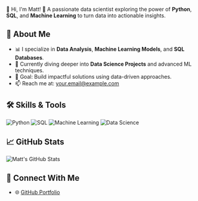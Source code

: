 👋 Hi, I'm Matt!
🌟 A passionate data scientist exploring the power of **Python**, **SQL**, and **Machine Learning** to turn data into actionable insights.
## 🚀 About Me
- 📊 I specialize in **Data Analysis**, **Machine Learning Models**, and **SQL Databases**.
- 🌱 Currently diving deeper into **Data Science Projects** and advanced ML techniques.
- 🎯 Goal: Build impactful solutions using data-driven approaches.
- 📫 Reach me at: [your.email@example.com](mailto:your.email@example.com)
## 🛠️ Skills & Tools
![Python](https://img.shields.io/badge/-Python-3776AB?logo=python&logoColor=white)
![SQL](https://img.shields.io/badge/-SQL-005C84?logo=postgresql&logoColor=white)
![Machine Learning](https://img.shields.io/badge/-Machine%20Learning-102230?logo=scikit-learn&logoColor=white)
![Data Science](https://img.shields.io/badge/-Data%20Science-3776AB?logo=anaconda&logoColor=white)

## 📈 GitHub Stats
![Matt's GitHub Stats](https://github-readme-stats.vercel.app/api?username=Matt-dff&show_icons=true&theme=radical)

## 🔗 Connect With Me
- 🌐 [GitHub Portfolio](https://github.com/Matt-dff)

